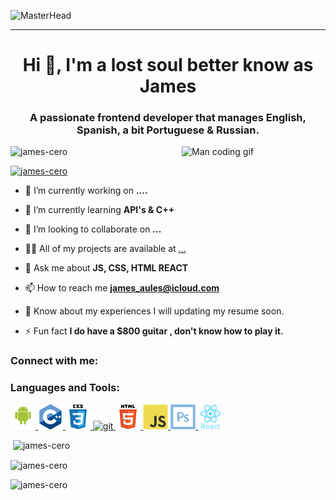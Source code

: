 
![MasterHead](https://media.tenor.com/CIMvvm4prbMAAAAC/banner.gif) 
<hr>
<h1 align="center">Hi 👋, I'm a lost soul better know as James</h1>
<h3 align="center">A passionate frontend developer that manages English, Spanish, a bit Portuguese & Russian.</h3>
<img src="https://www.lambdatest.com/resources/images/news24.gif" align="right" width="230" alt="Man coding gif"></img>

<p align="left"> <img src="https://komarev.com/ghpvc/?username=james-cero&label=Profile%20views&color=0e75b6&style=flat" alt="james-cero" /> </p>

<p align="left"> <a href="https://github.com/ryo-ma/github-profile-trophy"><img  width="550" src="https://github-profile-trophy.vercel.app/?username=james-cero" alt="james-cero" /></a> </p>

- 🔭 I’m currently working on **....**

- 🌱 I’m currently learning **API's & C++**

- 👯 I’m looking to collaborate on **...**

- 👨‍💻 All of my projects are available at [...](...)

- 💬 Ask me about **JS, CSS, HTML REACT**

- 📫 How to reach me **james_aules@icloud.com**

- 📄 Know about my experiences I will updating my resume soon.

- ⚡ Fun fact **I do have a $800 guitar , don't know how to play it.**

<h3 align="left">Connect with me:</h3>
<p align="left">
</p>

<h3 align="left">Languages and Tools:</h3>
<p align="left"> <a href="https://developer.android.com" target="_blank" rel="noreferrer"> <img src="https://raw.githubusercontent.com/devicons/devicon/master/icons/android/android-original-wordmark.svg" alt="android" width="40" height="40"/> </a> <a href="https://www.w3schools.com/cpp/" target="_blank" rel="noreferrer"> <img src="https://raw.githubusercontent.com/devicons/devicon/master/icons/cplusplus/cplusplus-original.svg" alt="cplusplus" width="40" height="40"/> </a> <a href="https://www.w3schools.com/css/" target="_blank" rel="noreferrer"> <img src="https://raw.githubusercontent.com/devicons/devicon/master/icons/css3/css3-original-wordmark.svg" alt="css3" width="40" height="40"/> </a> <a href="https://git-scm.com/" target="_blank" rel="noreferrer"> <img src="https://www.vectorlogo.zone/logos/git-scm/git-scm-icon.svg" alt="git" width="40" height="40"/> </a> <a href="https://www.w3.org/html/" target="_blank" rel="noreferrer"> <img src="https://raw.githubusercontent.com/devicons/devicon/master/icons/html5/html5-original-wordmark.svg" alt="html5" width="40" height="40"/> </a> <a href="https://developer.mozilla.org/en-US/docs/Web/JavaScript" target="_blank" rel="noreferrer"> <img src="https://raw.githubusercontent.com/devicons/devicon/master/icons/javascript/javascript-original.svg" alt="javascript" width="40" height="40"/> </a> <a href="https://www.photoshop.com/en" target="_blank" rel="noreferrer"> <img src="https://raw.githubusercontent.com/devicons/devicon/master/icons/photoshop/photoshop-line.svg" alt="photoshop" width="40" height="40"/> </a> <a href="https://reactjs.org/" target="_blank" rel="noreferrer"> <img src="https://raw.githubusercontent.com/devicons/devicon/master/icons/react/react-original-wordmark.svg" alt="react" width="40" height="40"/> </a> </p>



<p>&nbsp;<img align="rigth" src="https://github-readme-stats.vercel.app/api?username=james-cero&show_icons=true&locale=en" alt="james-cero" /></p>

<p><img align="center" src="https://github-readme-streak-stats.herokuapp.com/?user=james-cero&" alt="james-cero" /></p>

<p><img align="left" src="https://github-readme-stats.vercel.app/api/top-langs?username=james-cero&show_icons=true&locale=en&layout=compact" alt="james-cero" /></p>


